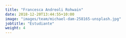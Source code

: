 ```yaml
---
title: "Francesca Andreoli Rohwain"
date: 2018-12-20T13:44:55+10:00
image: "images/team/michael-dam-258165-unsplash.jpg"
jobtitle: "Estudiante"
weight: 4
---
```


<!-- Lorem ipsum dolor sit amet, consectetur adipiscing elit, sed do eiusmod tempor incididunt ut labore et dolore magna aliqua. Bibendum arcu vitae elementum curabitur vitae nunc sed. Tortor at risus viverra adipiscing at in. -->
